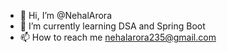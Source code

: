 - 👋 Hi, I’m @NehalArora
- 🌱 I’m currently learning DSA and Spring Boot
- 📫 How to reach me nehalarora235@gmail.com
  

<!---
NehalArora/NehalArora is a ✨ special ✨ repository because its `README.md` (this file) appears on your GitHub profile.
You can click the Preview link to take a look at your changes.
--->

